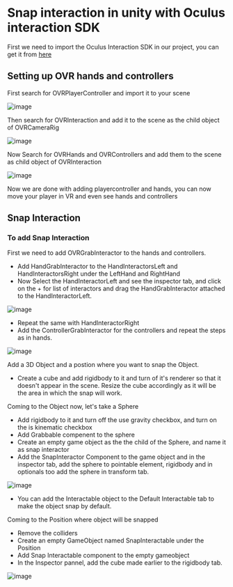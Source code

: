 # Snap interaction in unity with Oculus interaction SDK
First we need to import the Oculus Interaction SDK in our project, you can get it from [here]()
## Setting up OVR hands and controllers
First search for OVRPlayerController and import it to your scene

![image](https://github.com/DamanAhuja/Docs/assets/142963733/a154757d-0256-44c2-bbad-eac78a677775)

Then search for OVRInteraction and add it to the scene as the child object of OVRCameraRig

![image](https://github.com/DamanAhuja/Docs/assets/142963733/42e2cb64-fddc-4233-9c87-e21a87339e27)

Now Search for OVRHands and OVRControllers and add them to the scene as child object of OVRInteraction

![image](https://github.com/DamanAhuja/Docs/assets/142963733/9754c112-6608-4fbc-8d5b-dc38cbc528bf)

Now we are done with adding playercontroller and hands, you can now move your player in VR and even see hands and controllers

## Snap Interaction 

### To add Snap Interaction

First we need to add OVRGrabInteractor to the hands and controllers.
- Add HandGrabInteractor to the HandInteractorsLeft and HandInteractorsRight under the LeftHand and RightHand
- Now Select the HandInteractorLeft and see the inspector tab, and click on the + for list of interactors and drag the HandGrabInteractor attached to the HandInteractorLeft.

![image](https://github.com/DamanAhuja/Docs/assets/142963733/7271946e-8d39-4bf0-adcd-e6bdaef796fc)

- Repeat the same with HandInteractorRight
- Add the ControllerGrabInteractor for the controllers and repeat the steps as in hands.

![image](https://github.com/DamanAhuja/Docs/assets/142963733/46af94e6-ec65-44c5-9be5-ed7bdb65c2f5)

Add a 3D Object and a postion where you want to snap the Object.
- Create a cube and add rigidbody to it and turn of it's renderer so that it doesn't appear in the scene. Resize the cube accordingly as it will be the area in which the snap will work.

Coming to the Object now, let's take a Sphere
- Add rigidbody to it and turn off the use gravity checkbox, and turn on the is kinematic checkbox
- Add Grabbable compenent to the sphere
- Create an empty game object as the the child of the Sphere, and name it as snap interactor
- Add the SnapInteractor Component to the game object and in the inspector tab, add the sphere to pointable element, rigidbody and in optionals too add the sphere in transform tab.

![image](https://github.com/DamanAhuja/Docs/assets/142963733/3e0c1d6e-27a5-4345-bbe4-1fcd8f99f82b)

- You can add the Interactable object to the Default Interactable tab to make the object snap by default.
  
Coming to the Position where object will be snapped
- Remove the colliders 
- Create an empty GameObject named SnapInteractable under the Position
- Add Snap Interactable component to the empty gameobject
- In the Inspector pannel, add the cube made earlier to the rigidbody tab.

![image](https://github.com/DamanAhuja/Docs/assets/142963733/0780e3df-8cd3-483f-9abd-831bfd2e1ae3)

